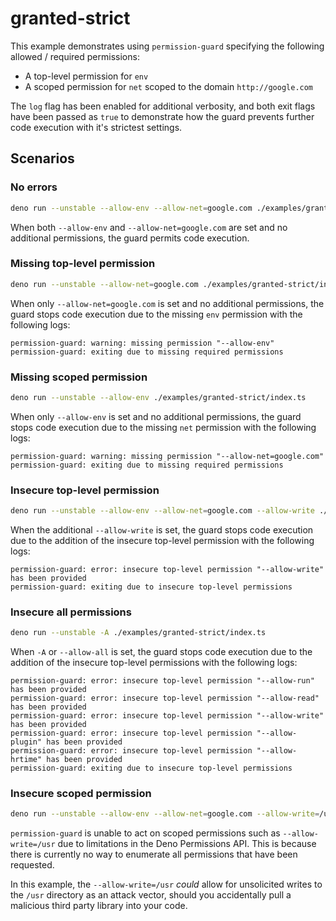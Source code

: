 # granted-strict

This example demonstrates using `permission-guard` specifying the following allowed / required permissions:

- A top-level permission for `env`
- A scoped permission for `net` scoped to the domain `http://google.com`

The `log` flag has been enabled for additional verbosity, and both exit flags have been passed as `true` to demonstrate how the guard prevents further code execution with it's strictest settings.

## Scenarios

### No errors

```bash
deno run --unstable --allow-env --allow-net=google.com ./examples/granted-strict/index.ts
```

When both `--allow-env` and `--allow-net=google.com` are set and no additional permissions, the guard permits code execution.

### Missing top-level permission

```bash
deno run --unstable --allow-net=google.com ./examples/granted-strict/index.ts
```

When only `--allow-net=google.com` is set and no additional permissions, the guard stops code execution due to the missing `env` permission with the following logs:

```console
permission-guard: warning: missing permission "--allow-env"
permission-guard: exiting due to missing required permissions
```

### Missing scoped permission

```bash
deno run --unstable --allow-env ./examples/granted-strict/index.ts
```

When only `--allow-env` is set and no additional permissions, the guard stops code execution due to the missing `net` permission with the following logs:

```console
permission-guard: warning: missing permission "--allow-net=google.com"
permission-guard: exiting due to missing required permissions
```

### Insecure top-level permission

```bash
deno run --unstable --allow-env --allow-net=google.com --allow-write ./examples/granted-strict/index.ts
```

When the additional `--allow-write` is set, the guard stops code execution due to the addition of the insecure top-level permission with the following logs:

```console
permission-guard: error: insecure top-level permission "--allow-write" has been provided
permission-guard: exiting due to insecure top-level permissions
```

### Insecure all permissions

```bash
deno run --unstable -A ./examples/granted-strict/index.ts
```

When `-A` or `--allow-all` is set, the guard stops code execution due to the addition of the insecure top-level permissions with the following logs:

```console
permission-guard: error: insecure top-level permission "--allow-run" has been provided
permission-guard: error: insecure top-level permission "--allow-read" has been provided
permission-guard: error: insecure top-level permission "--allow-write" has been provided
permission-guard: error: insecure top-level permission "--allow-plugin" has been provided
permission-guard: error: insecure top-level permission "--allow-hrtime" has been provided
permission-guard: exiting due to insecure top-level permissions
```

### Insecure scoped permission

```bash
deno run --unstable --allow-env --allow-net=google.com --allow-write=/usr ./examples/granted-strict/index.ts
```

`permission-guard` is unable to act on scoped permissions such as `--allow-write=/usr` due to limitations in the Deno Permissions API. This is because there is currently no way to enumerate all permissions that have been requested.

In this example, the `--allow-write=/usr` _could_ allow for unsolicited writes to the `/usr` directory as an attack vector, should you accidentally pull a malicious third party library into your code.
